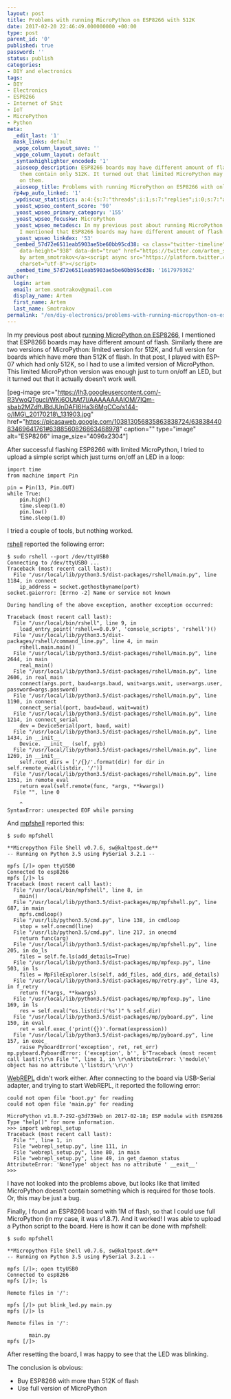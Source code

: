 ```yaml
---
layout: post
title: Problems with running MicroPython on ESP8266 with 512K
date: 2017-02-20 22:46:49.000000000 +00:00
type: post
parent_id: '0'
published: true
password: ''
status: publish
categories:
- DIY and electronics
tags:
- DIY
- Electronics
- ESP8266
- Internet of Shit
- IoT
- MicroPython
- Python
meta:
  _edit_last: '1'
  mask_links: default
  _wpgo_column_layout_save: ''
  _wpgo_column_layout: default
  _syntaxhighlighter_encoded: '1'
  _aioseop_description: ESP8266 boards may have different amount of flash. Most of
    them contain only 512K. It turned out that limited MicroPython may not work well
    on them.
  _aioseop_title: Problems with running MicroPython on ESP8266 with only 512K
  rp4wp_auto_linked: '1'
  _wpdiscuz_statistics: a:4:{s:7:"threads";i:1;s:7:"replies";i:0;s:7:"authors";i:1;s:14:"recent_authors";a:1:{i:0;O:8:"stdClass":3:{s:20:"comment_author_email";s:17:"pmiscml@gmail.com";s:14:"comment_author";s:7:"pfalcon";s:7:"user_id";s:1:"0";}}}
  _yoast_wpseo_content_score: '90'
  _yoast_wpseo_primary_category: '155'
  _yoast_wpseo_focuskw: MicroPython
  _yoast_wpseo_metadesc: In my previous post about running MicroPython on ESP8266,
    I mentioned that ESP8266 boards may have different amount of flash.
  _yoast_wpseo_linkdex: '53'
  _oembed_57d72e6511eab5903ae5be60bb95cd38: <a class="twitter-timeline" data-width="625"
    data-height="938" data-dnt="true" href="https://twitter.com/artem_smotrakov?ref_src=twsrc%5Etfw">Tweets
    by artem_smotrakov</a><script async src="https://platform.twitter.com/widgets.js"
    charset="utf-8"></script>
  _oembed_time_57d72e6511eab5903ae5be60bb95cd38: '1617979362'
author:
  login: artem
  email: artem.smotrakov@gmail.com
  display_name: Artem
  first_name: Artem
  last_name: Smotrakov
permalink: "/en/diy-electronics/problems-with-running-micropython-on-esp8266-with-512k.html"
---
```

In my previous post about [running MicroPython on ESP8266](http://blog.gypsyengineer.com/fun/diy-electronics/getting-started-with-esp8266-and-micropython.html), I mentioned that ESP8266 boards may have different amount of flash. Similarly there are two versions of MicroPython: limited version for 512K, and full version for boards which have more than 512K of flash. In that post, I played with ESP-07 which had only 512K, so I had to use a limited version of MicroPython. This limited MicroPython version was enough just to turn on/off an LED, but it turned out that it actually doesn't work well.

[peg-image src="https://lh3.googleusercontent.com/-R3VwoQTgucI/WKi6OUtAf7I/AAAAAAAAIOM/7lQm-sbab2MZdftJBdJUnDAFI6Ha3i6MgCCo/s144-o/IMG\_20170218\_131903.jpg" href="https://picasaweb.google.com/103813056835863838724/6383844083469641761#6388560826663468978" caption="" type="image" alt="ESP8266" image\_size="4096x2304"]

<!--more-->

After successful flashing ESP8266 with limited MicroPython, I tried to upload a simple script which just turns on/off&nbsp;an LED in a loop:

```
import time
from machine import Pin

pin = Pin(13, Pin.OUT)
while True:
    pin.high()
    time.sleep(1.0)
    pin.low()
    time.sleep(1.0)
```

I tried a couple of tools, but nothing worked.

[rshell](https://github.com/dhylands/rshell) reported the following error:

```
$ sudo rshell --port /dev/ttyUSB0 
Connecting to /dev/ttyUSB0 ...
Traceback (most recent call last):
  File "/usr/local/lib/python3.5/dist-packages/rshell/main.py", line 1184, in connect
    ip_address = socket.gethostbyname(port)
socket.gaierror: [Errno -2] Name or service not known

During handling of the above exception, another exception occurred:

Traceback (most recent call last):
  File "/usr/local/bin/rshell", line 9, in 
    load_entry_point('rshell==0.0.9', 'console_scripts', 'rshell')()
  File "/usr/local/lib/python3.5/dist-packages/rshell/command_line.py", line 4, in main
    rshell.main.main()
  File "/usr/local/lib/python3.5/dist-packages/rshell/main.py", line 2644, in main
    real_main()
  File "/usr/local/lib/python3.5/dist-packages/rshell/main.py", line 2606, in real_main
    connect(args.port, baud=args.baud, wait=args.wait, user=args.user, password=args.password)
  File "/usr/local/lib/python3.5/dist-packages/rshell/main.py", line 1190, in connect
    connect_serial(port, baud=baud, wait=wait)
  File "/usr/local/lib/python3.5/dist-packages/rshell/main.py", line 1214, in connect_serial
    dev = DeviceSerial(port, baud, wait)
  File "/usr/local/lib/python3.5/dist-packages/rshell/main.py", line 1434, in __init__
    Device. __init__ (self, pyb)
  File "/usr/local/lib/python3.5/dist-packages/rshell/main.py", line 1269, in __init__
    self.root_dirs = ['/{}/'.format(dir) for dir in self.remote_eval(listdir, '/')]
  File "/usr/local/lib/python3.5/dist-packages/rshell/main.py", line 1351, in remote_eval
    return eval(self.remote(func, *args, **kwargs))
  File "", line 0
    
    ^
SyntaxError: unexpected EOF while parsing
```

And&nbsp;[mpfshell](https://github.com/wendlers/mpfshell) reported this:

```
$ sudo mpfshell

**Micropython File Shell v0.7.6, sw@kaltpost.de** 
-- Running on Python 3.5 using PySerial 3.2.1 --

mpfs [/]> open ttyUSB0
Connected to esp8266
mpfs [/]> ls
Traceback (most recent call last):
  File "/usr/local/bin/mpfshell", line 8, in 
    main()
  File "/usr/local/lib/python3.5/dist-packages/mp/mpfshell.py", line 687, in main
    mpfs.cmdloop()
  File "/usr/lib/python3.5/cmd.py", line 138, in cmdloop
    stop = self.onecmd(line)
  File "/usr/lib/python3.5/cmd.py", line 217, in onecmd
    return func(arg)
  File "/usr/local/lib/python3.5/dist-packages/mp/mpfshell.py", line 205, in do_ls
    files = self.fe.ls(add_details=True)
  File "/usr/local/lib/python3.5/dist-packages/mp/mpfexp.py", line 503, in ls
    files = MpFileExplorer.ls(self, add_files, add_dirs, add_details)
  File "/usr/local/lib/python3.5/dist-packages/mp/retry.py", line 43, in f_retry
    return f(*args, **kwargs)
  File "/usr/local/lib/python3.5/dist-packages/mp/mpfexp.py", line 169, in ls
    res = self.eval("os.listdir('%s')" % self.dir)
  File "/usr/local/lib/python3.5/dist-packages/mp/pyboard.py", line 150, in eval
    ret = self.exec_('print({})'.format(expression))
  File "/usr/local/lib/python3.5/dist-packages/mp/pyboard.py", line 157, in exec_
    raise PyboardError('exception', ret, ret_err)
mp.pyboard.PyboardError: ('exception', b'', b'Traceback (most recent call last):\r\n File "", line 1, in \r\nAttributeError: \'module\' object has no attribute \'listdir\'\r\n')
```

[WebREPL](https://github.com/micropython/webrepl) didn't work either. After connecting to the board via USB-Serial adapter, and trying to start WebREPL, it reported the following error:

```
could not open file 'boot.py' for reading
could not open file 'main.py' for reading

MicroPython v1.8.7-292-g3d739eb on 2017-02-18; ESP module with ESP8266
Type "help()" for more information.
>>> import webrepl_setup
Traceback (most recent call last):
  File "", line 1, in 
  File "webrepl_setup.py", line 111, in 
  File "webrepl_setup.py", line 80, in main
  File "webrepl_setup.py", line 49, in get_daemon_status
AttributeError: 'NoneType' object has no attribute ' __exit__'
>>>
```

I have not looked into the problems above, but looks like that&nbsp;limited MicroPython doesn't contain something which is required for those tools. Or, this may be just a bug.

Finally, I found an ESP8266 board with 1M of flash, so that I could use full MicroPython (in my case, it was v1.8.7).&nbsp;And it worked!&nbsp;I was able to upload a Python script to the board. Here is how it can be done with mpfshell:

```
$ sudo mpfshell

**Micropython File Shell v0.7.6, sw@kaltpost.de** 
-- Running on Python 3.5 using PySerial 3.2.1 --

mpfs [/]>; open ttyUSB0
Connected to esp8266
mpfs [/]>; ls

Remote files in '/':

mpfs [/]> put blink_led.py main.py
mpfs [/]> ls

Remote files in '/':

       main.py
mpfs [/]>
```

After resetting the board, I was happy to see that the LED was blinking.

The conclusion is obvious:

- Buy ESP8266 with more than 512K of flash
- Use full version of MicroPython
